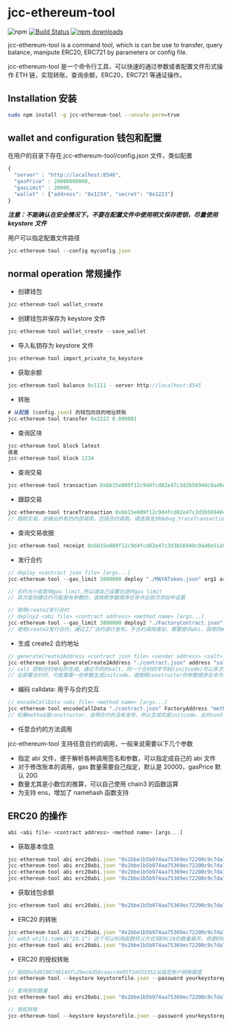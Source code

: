 # jcc-ethereum-tool

![npm](https://img.shields.io/npm/v/jcc-ethereum-tool.svg)
[![Build Status](https://travis-ci.com/JCCDex/jcc-ethereum-tool.svg?branch=master)](https://travis-ci.com/JCCDex/jcc-ethereum-tool)
[![npm downloads](https://img.shields.io/npm/dm/jcc-ethereum-tool.svg)](http://npm-stat.com/charts.html?package=jcc-ethereum-tool)

jcc-ethereum-tool is a command tool, which is can be use to transfer, query balance, manipute ERC20, ERC721 by parameters or config file.

jcc-ethereum-tool 是一个命令行工具，可以快速的通过参数或者配置文件形式操作 ETH 链，实现转账，查询余额，ERC20，ERC721 等通证操作。

## Installation 安装

```bash
sudo npm install -g jcc-ethereum-tool --unsafe-perm=true
```

## wallet and configuration 钱包和配置

在用户的目录下存在.jcc-ethereum-tool/config.json 文件，类似配置

```javascript
{
  "server" : "http://localhost:8546",
  "gasPrice" : 20000000000,
  "gasLimit" : 20000,
  "wallet" : {"address": "0x1234", "secret": "0x1223"}
}
```

**_注意：不能确认在安全情况下，不要在配置文件中使用明文保存密钥，尽量使用 keystore 文件_**

用户可以指定配置文件路径

```javascript
jcc-ethereum-tool --config myconfig.json
```

## normal operation 常规操作

- 创建钱包

```javascript
jcc-ethereum-tool wallet_create
```

- 创建钱包并保存为 keystore 文件

```javascript
jcc-ethereum-tool wallet_create --save_wallet
```

- 导入私钥存为 keystore 文件

```javascript
jcc-ethereum-tool import_private_to_keystore
```

- 获取余额

```javascript
jcc-ethereum-tool balance 0x1111 --server http://localhost:8545
```

- 转账

```javascript
# 从配置 (config.json) 的钱包向目的地址转账
jcc-ethereum-tool transfer 0x2222 0.000001
```

- 查询区块

```javascript
jcc-ethereum-tool block latest
或者
jcc-ethereum-tool block 1234
```

- 查询交易

```javascript
jcc-ethereum-tool transaction 0xbb15e089f12c9d4fcd82e47c3d3b56940c9ad6e51a9c7b5dfec4337f5fb4f58e
```

- 跟踪交易

```javascript
jcc-ethereum-tool traceTransaction 0xbb15e089f12c9d4fcd82e47c3d3b56940c9ad6e51a9c7b5dfec4337f5fb4f58e
// 跟踪交易，会输出所有的内部调用，包括合约调用。请选择支持debug_traceTransaction的节点
```

- 查询交易收据

```javascript
jcc-ethereum-tool receipt 0xbb15e089f12c9d4fcd82e47c3d3b56940c9ad6e51a9c7b5dfec4337f5fb4f58e
```

- 发行合约

```javascript
// deploy <contract json file> [args...]
jcc-ethereum-tool --gas_limit 3800000 deploy "./MAYAToken.json" arg1 arg2

// 合约大小会影响gas limit,所以请自己设置合适的gas limit
// 其次是创建合约可能是有参数的，请按照参数顺序在命令后依次添加中设置

// 使用create2发行合约
// deploy2 <abi file> <contract address> <method name> [args...]
jcc-ethereum-tool --gas_limit 3800000 deploy2 "./FactoryContract.json" FactoryAddress deploy arg1 arg2
// 使用create2发行合约，通过工厂合约进行发布，于合约调用类似，需要提供abi、调用的method名以及可能需要的parameters
```

- 生成 create2 合约地址

```javascript
// generateCreate2Address <contract json file> <sender address> <salt> [args...]
jcc-ethereum-tool generateCreate2Address "./contract.json" address "salt" arg1 arg2
// salt 控制合约地址的生成。通过不同的salt，同一个合约的字节码(initcode)可以多次部署到不同的地址
// 在部署合约时，可能需要一些参数生成initcode，请按照constructor的参数顺序在命令后依次添加中设置
```

- 编码 calldata: 用于与合约交互

```javascript
// encodeCallData <abi file> <method name> [args...]
jcc-ethereum-tool encodeCallData "./contract.json" FactoryAddress "method" arg1 arg2
// 如果method是constructor，说明合约并没有发布，所以生成的是initcode，此时contractAddr并不重要
```

- 任意合约的方法调用

jcc-ethereum-tool 支持任意合约的调用，一般来说需要以下几个参数

- 指定 abi 文件，便于解析各种调用签名和参数，可以指定成自己的 abi 文件
- 对于修改账本的调用，gas 数量需要自己指定，默认是 20000，gasPrice 默认 20G
- 数量尤其是小数位的推算，可以自己使用 chain3 的函数运算
- 为支持 ens，增加了 namehash 函数支持

## ERC20 的操作

```javascript
abi <abi file> <contract address> <method name> [args...]
```

- 获取基本信息

```javascript
jcc-ethereum-tool abi erc20abi.json "0x2bbe1b5b974aa75369ec72200c9c7da717faa627" "name"
jcc-ethereum-tool abi erc20abi.json "0x2bbe1b5b974aa75369ec72200c9c7da717faa627" "symbol"
jcc-ethereum-tool abi erc20abi.json "0x2bbe1b5b974aa75369ec72200c9c7da717faa627" "decimals"
jcc-ethereum-tool abi erc20abi.json "0x2bbe1b5b974aa75369ec72200c9c7da717faa627" "totalSupply"
```

- 获取钱包余额

```javascript
jcc-ethereum-tool abi erc20abi.json "0x2bbe1b5b974aa75369ec72200c9c7da717faa627" "balanceOf" "0xaddress......"
```

- ERC20 的转账

```javascript
jcc-ethereum-tool abi erc20abi.json "0x2bbe1b5b974aa75369ec72200c9c7da717faa627" "transfer" "0xaddress....." web3.utils.toWei("23.1")
// web3.utils.toWei("23.1") 这个可以利用函数转义方式将ERC20的数量展开，但是ERC20也有不是标准的18位小数的，如果需要自行处理小数位，要书写成下面的样子
jcc-ethereum-tool abi erc20abi.json "0x2bbe1b5b974aa75369ec72200c9c7da717faa627" "transfer" "0xaddress....." BigNumber(23.1*10**18)
```

- ERC20 的授权转账

```javascript
// 授权0x5d819874014dfc29ec6d56caacc4e95f2dd33352从指定账户转账额度
jcc-ethereum-tool --keystore keystorefile.json --password yourkeystorepassword --gas_limit 50000 abi erc20abi.json "0x2bbe1b5b974aa75369ec72200c9c7da717faa627" "approve" "0xspender address" web3.utils.toWei("333")

// 查询授权数量
jcc-ethereum-tool abi erc20abi.json "0x2bbe1b5b974aa75369ec72200c9c7da717faa627" "allowance" "0xowner address" "0xspender address"

// 授权转账
jcc-ethereum-tool --keystore keystorefile.json --password yourkeystorepassword --gas_limit 50000 --gas_price 1000000000 abi erc20abi.json "0x2bbe1b5b974aa75369ec72200c9c7da717faa627" "transferFrom" "0xowner address" "0xdestination address" web3.utils.toWei("300")
```
